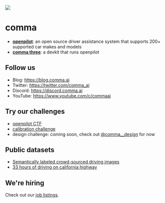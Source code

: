 ![](https://i.imgur.com/b0ZyIx5.jpg)

# comma

* **[openpilot](https://github.com/commaai/openpilot)**: an open source driver assistance system that supports 200+ supported car makes and models
* **[comma three](https://comma.ai/shop/products/three)**: a devkit that runs openpilot

## Follow us

* Blog: https://blog.comma.ai
* Twitter: https://twitter.com/comma_ai
* Discord: https://discord.comma.ai
* YouTube: https://www.youtube.com/c/commaai

## Try our challenges

* [openpilot CTF](https://github.com/commaai/openpilot/blob/master/tools/CTF.md)
* [calibration challenge](https://github.com/commaai/calib_challenge)
* design challenge: coming soon, check out [@comma__design](https://twitter.com/comma__design) for now

## Public datasets
* [Semantically labeled crowd-sourced driving images](https://github.com/commaai/comma10k)
* [33 hours of driving on california highway](https://github.com/commaai/comma2k19)

## We're hiring

Check out our [job listings](https://comma.ai/jobs).
